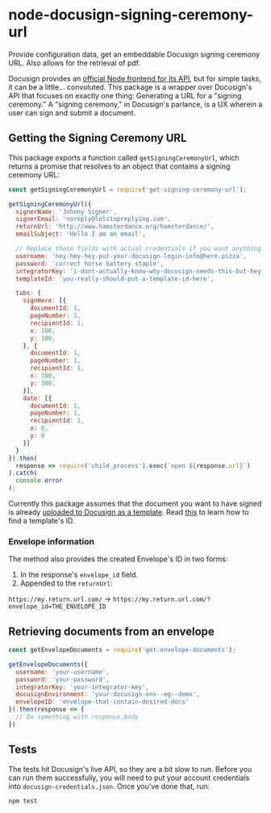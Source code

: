 # node-docusign-signing-ceremony-url

Provide configuration data, get an embeddable Docusign signing ceremony URL.  Also allows for the retrieval of pdf.

Docusign provides an [official Node frontend for its API](https://github.com/docusign/docusign-node-client), but for simple tasks, it can be a little... convoluted.  This package is a wrapper over Docusign's API that focuses on exactly one thing: Generating a URL for a "signing ceremony."  A "signing ceremony," in Docusign's parlance, is a UX wherein a user can sign and submit a document.

## Getting the Signing Ceremony URL

This package exports a function called `getSigningCeremonyUrl`, which returns a promise that resolves to an object that contains a signing ceremony URL:


``` javascript
const getSigningCeremonyUrl = require('get-signing-ceremony-url');

getSigningCeremonyUrl({
  signerName: 'Johnny Signer',
  signerEmail: 'noreply@lolstopreplying.com',
  returnUrl: 'http://www.hamsterdance.org/hamsterdance/',
  emailSubject: 'Hello I am an email',

  // Replace these fields with actual credentials if you want anything to work
  username: 'hey-hey-hey-put-your-docusign-login-info@here.pizza',
  password: 'correct horse battery staple',
  integratorKey: 'i-dont-actually-know-why-docusign-needs-this-but-hey-whatever-just-paste-it-in-here'
  templateId: 'you-really-should-put-a-template-id-here',

  tabs: {
    signHere: [{
      documentId: 1,
      pageNumber: 1,
      recipientId: 1,
      x: 100,
      y: 100,
    }, {
      documentId: 1,
      pageNumber: 1,
      recipientId: 1,
      x: 300,
      y: 300,
    }],
    date: [{
      documentId: 1,
      pageNumber: 1,
      recipientId: 1,
      x: 0,
      y: 0
    }]
  }
}).then(
  response => require('child_process').exec(`open ${response.url}`)
).catch(
  console.error
);

```

Currently this package assumes that the document you want to have signed is already [uploaded to Docusign as a template](https://support.docusign.com/guides/ndse-user-guide-working-with-templates).  Read [this](https://www.docusign.com/DocuSignHelp/Content/template-id.htm) to learn how to find a template's ID.

### Envelope information

The method also provides the created Envelope's ID in two forms:

1. In the response's `envelope_id` field.
2. Appended to the `returnUrl`:

`https://my.return.url.com/` -> `https://my.return.url.com/?envelope_id=THE_ENVELOPE_ID`

## Retrieving documents from an envelope

``` javascript
const getEnvelopeDocuments = require('get-envelope-documents');

getEnvelopeDocuments({
  username: 'your-username',
  password: 'your-password',
  integratorKey: 'your-integrator-key',
  docusignEnvironment: 'your-docusign-env--eg--demo',
  envelopeID: 'envelope-that-contain-desired-docs'
}).then(response => {
  // Do something with response.body 
})
```


## Tests

The tests hit Docusign's live API, so they are a bit slow to run.  Before you can run them successfully, you will need to put your account credentials into `docusign-credentials.json`.  Once you've done that, run:

````
npm test
````
